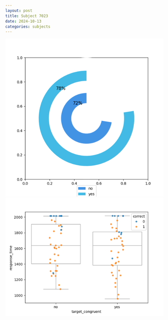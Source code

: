 ```yaml
---
layout: post
title: Subject 7023
date: 2024-10-13
categories: subjects
---
```


![](data/7023/run-3/7023_accuracy_target_congruence.png)
![](data/7023/run-3/7023_rt_congruence.png)
